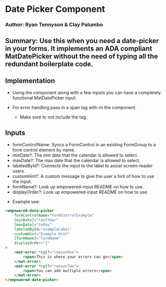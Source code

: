 # Date Picker Component

### Author: Ryan Tennyson & Clay Palumbo

## Summary: Use this when you need a date-picker in your forms. It implements an ADA compliant MatDatePicker without the need of typing all the redundant boilerplate code.

## Implementation

-   Using the <empowered-date-picker> component along with a few inputs you can have a completely functional MatDatePicker input.

-   For error handling pass in a span tag with-in the component.
    -   Make sure to not include the <mat-error> tag.

## Inputs

-   formControlName: Syncs a FormControl in an existing FormGroup to a form control element by name.
-   minDate?: The min date that the calendar is allowed to select.
-   maxDate?: The max date that the calendar is allowed to select.
-   labeledById?: Connects the input to the label to assist screen-reader users.
-   customHint?: A custom message to give the user a hint of how to use the input.
-   formName?: Look up empowered-input README on how to use.
-   displayOrder?: Look up empowered-input README on how to use.

*   Example use:

```html
<empowered-date-picker
    formControlName="formControlExample"
    [minDate]="lastYear"
    [maxDate]="today"
    labeledById="exampleLabel"
    customHint="Example Hint"
    [formName]="formName"
    displayOrder="1"
>
    <mat-error *ngIf="reasonOne">
        <span>This is where your errors can go</span>
    </mat-error>
    <mat-error *ngIf="reasonTwo">
        <span>You can add multiple errors</span>
    </mat-error>
</empowered-date-picker>
```
